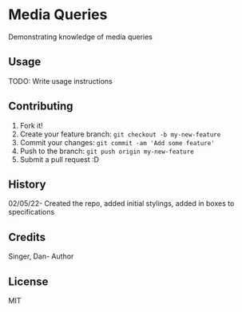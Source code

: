 # Media Queries

Demonstrating knowledge of media queries

## Usage  

TODO: Write usage instructions  

## Contributing  

1. Fork it!
2. Create your feature branch: `git checkout -b my-new-feature`  
3. Commit your changes: `git commit -am 'Add some feature'`  
4. Push to the branch: `git push origin my-new-feature`  
5. Submit a pull request :D 

## History

02/05/22- Created the repo, added initial stylings, added in boxes to specifications

## Credits

Singer, Dan- Author

## License

MIT  